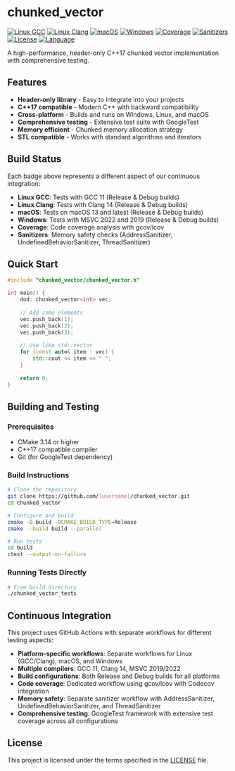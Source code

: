 # chunked_vector

[![Linux GCC](https://github.com/SergeyMakeev/chunked_vector/actions/workflows/linux-gcc.yml/badge.svg?branch=main)](https://github.com/SergeyMakeev/chunked_vector/actions/workflows/linux-gcc.yml)
[![Linux Clang](https://github.com/SergeyMakeev/chunked_vector/actions/workflows/linux-clang.yml/badge.svg?branch=main)](https://github.com/SergeyMakeev/chunked_vector/actions/workflows/linux-clang.yml)
[![macOS](https://github.com/SergeyMakeev/chunked_vector/actions/workflows/macos.yml/badge.svg?branch=main)](https://github.com/SergeyMakeev/chunked_vector/actions/workflows/macos.yml)
[![Windows](https://github.com/SergeyMakeev/chunked_vector/actions/workflows/windows.yml/badge.svg?branch=main)](https://github.com/SergeyMakeev/chunked_vector/actions/workflows/windows.yml)
[![Coverage](https://github.com/SergeyMakeev/chunked_vector/actions/workflows/coverage.yml/badge.svg?branch=main)](https://github.com/SergeyMakeev/chunked_vector/actions/workflows/coverage.yml)
[![Sanitizers](https://github.com/SergeyMakeev/chunked_vector/actions/workflows/sanitizers.yml/badge.svg?branch=main)](https://github.com/SergeyMakeev/chunked_vector/actions/workflows/sanitizers.yml)
[![License](https://img.shields.io/github/license/SergeyMakeev/chunked_vector)](LICENSE)
[![Language](https://img.shields.io/github/languages/top/SergeyMakeev/chunked_vector)](https://github.com/SergeyMakeev/chunked_vector)

A high-performance, header-only C++17 chunked vector implementation with comprehensive testing.

## Features

- **Header-only library** - Easy to integrate into your projects
- **C++17 compatible** - Modern C++ with backward compatibility
- **Cross-platform** - Builds and runs on Windows, Linux, and macOS
- **Comprehensive testing** - Extensive test suite with GoogleTest
- **Memory efficient** - Chunked memory allocation strategy
- **STL compatible** - Works with standard algorithms and iterators

## Build Status

Each badge above represents a different aspect of our continuous integration:

- **Linux GCC**: Tests with GCC 11 (Release & Debug builds)
- **Linux Clang**: Tests with Clang 14 (Release & Debug builds)  
- **macOS**: Tests on macOS 13 and latest (Release & Debug builds)
- **Windows**: Tests with MSVC 2022 and 2019 (Release & Debug builds)
- **Coverage**: Code coverage analysis with gcov/lcov
- **Sanitizers**: Memory safety checks (AddressSanitizer, UndefinedBehaviorSanitizer, ThreadSanitizer)

## Quick Start

```cpp
#include "chunked_vector/chunked_vector.h"

int main() {
    dod::chunked_vector<int> vec;
    
    // Add some elements
    vec.push_back(1);
    vec.push_back(2);
    vec.push_back(3);
    
    // Use like std::vector
    for (const auto& item : vec) {
        std::cout << item << " ";
    }
    
    return 0;
}
```

## Building and Testing

### Prerequisites

- CMake 3.14 or higher
- C++17 compatible compiler
- Git (for GoogleTest dependency)

### Build Instructions

```bash
# Clone the repository
git clone https://github.com/[username]/chunked_vector.git
cd chunked_vector

# Configure and build
cmake -B build -DCMAKE_BUILD_TYPE=Release
cmake --build build --parallel

# Run tests
cd build
ctest --output-on-failure
```

### Running Tests Directly

```bash
# From build directory
./chunked_vector_tests
```

## Continuous Integration

This project uses GitHub Actions with separate workflows for different testing aspects:

- **Platform-specific workflows**: Separate workflows for Linux (GCC/Clang), macOS, and Windows
- **Multiple compilers**: GCC 11, Clang 14, MSVC 2019/2022
- **Build configurations**: Both Release and Debug builds for all platforms
- **Code coverage**: Dedicated workflow using gcov/lcov with Codecov integration
- **Memory safety**: Separate sanitizer workflow with AddressSanitizer, UndefinedBehaviorSanitizer, and ThreadSanitizer
- **Comprehensive testing**: GoogleTest framework with extensive test coverage across all configurations

## License

This project is licensed under the terms specified in the [LICENSE](LICENSE) file.
